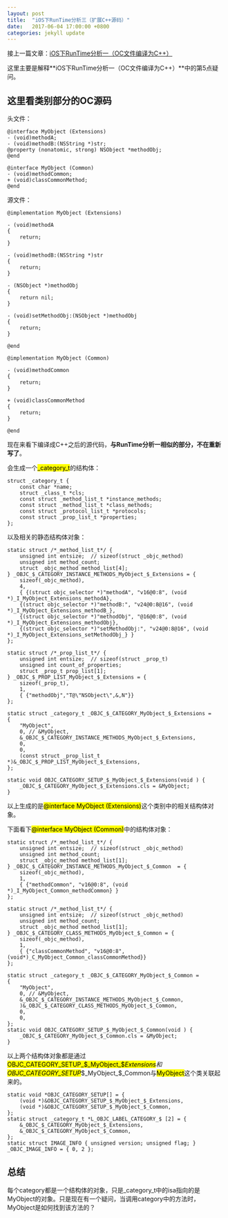 ```yaml
---
layout: post
title:  "iOS下RunTime分析三（扩展C++源码）"
date:   2017-06-04 17:00:00 +0800
categories: jekyll update
---
```

接上一篇文章：[iOS下RunTime分析一（OC文件编译为C++）](http://war3tiger.github.io/jekyll/update/2017/06/01/RunTime-01.html)

这里主要是解释**iOS下RunTime分析一（OC文件编译为C++）**中的第5点疑问。

##  这里看类别部分的OC源码
头文件：

```
@interface MyObject (Extensions)
- (void)methodA;
- (void)methodB:(NSString *)str;
@property (nonatomic, strong) NSObject *methodObj;
@end

@interface MyObject (Common)
- (void)methodCommon;
+ (void)classCommonMethod;
@end
```
源文件：

```
@implementation MyObject (Extensions)

- (void)methodA
{
    return;
}

- (void)methodB:(NSString *)str
{
    return;
}

- (NSObject *)methodObj
{
    return nil;
}

- (void)setMethodObj:(NSObject *)methodObj
{
    return;
}

@end

@implementation MyObject (Common)

- (void)methodCommon
{
    return;
}

+ (void)classCommonMethod
{
    return;
}

@end

```
现在来看下编译成C++之后的源代码，**与RunTime分析一相似的部分，不在重新写了**。

会生成一个<mark>_category_t</mark>的结构体：

```
struct _category_t {
	const char *name;
	struct _class_t *cls;
	const struct _method_list_t *instance_methods;
	const struct _method_list_t *class_methods;
	const struct _protocol_list_t *protocols;
	const struct _prop_list_t *properties;
};
```

以及相关的静态结构体对象：

```
static struct /*_method_list_t*/ {
	unsigned int entsize;  // sizeof(struct _objc_method)
	unsigned int method_count;
	struct _objc_method method_list[4];
} _OBJC_$_CATEGORY_INSTANCE_METHODS_MyObject_$_Extensions = {
	sizeof(_objc_method),
	4,
	{ {(struct objc_selector *)"methodA", "v16@0:8", (void *)_I_MyObject_Extensions_methodA},
	{(struct objc_selector *)"methodB:", "v24@0:8@16", (void *)_I_MyObject_Extensions_methodB_},
	{(struct objc_selector *)"methodObj", "@16@0:8", (void *)_I_MyObject_Extensions_methodObj},
	{(struct objc_selector *)"setMethodObj:", "v24@0:8@16", (void *)_I_MyObject_Extensions_setMethodObj_} }
};

static struct /*_prop_list_t*/ {
	unsigned int entsize;  // sizeof(struct _prop_t)
	unsigned int count_of_properties;
	struct _prop_t prop_list[1];
} _OBJC_$_PROP_LIST_MyObject_$_Extensions = {
	sizeof(_prop_t),
	1,
	{ {"methodObj","T@\"NSObject\",&,N"}}
};

static struct _category_t _OBJC_$_CATEGORY_MyObject_$_Extensions = 
{
	"MyObject",
	0, // &MyObject,
	&_OBJC_$_CATEGORY_INSTANCE_METHODS_MyObject_$_Extensions,
	0,
	0,
	(const struct _prop_list_t *)&_OBJC_$_PROP_LIST_MyObject_$_Extensions,
};

static void OBJC_CATEGORY_SETUP_$_MyObject_$_Extensions(void ) {
	_OBJC_$_CATEGORY_MyObject_$_Extensions.cls = &MyObject;
}
```

以上生成的是<mark>@interface MyObject (Extensions)</mark>这个类别中的相关结构体对象。

下面看下<mark>@interface MyObject (Common)</mark>中的结构体对象：

```
static struct /*_method_list_t*/ {
	unsigned int entsize;  // sizeof(struct _objc_method)
	unsigned int method_count;
	struct _objc_method method_list[1];
} _OBJC_$_CATEGORY_INSTANCE_METHODS_MyObject_$_Common  = {
	sizeof(_objc_method),
	1,
	{ {"methodCommon", "v16@0:8", (void *)_I_MyObject_Common_methodCommon} }
};

static struct /*_method_list_t*/ {
	unsigned int entsize;  // sizeof(struct _objc_method)
	unsigned int method_count;
	struct _objc_method method_list[1];
} _OBJC_$_CATEGORY_CLASS_METHODS_MyObject_$_Common = {
	sizeof(_objc_method),
	1,
	{ {"classCommonMethod", "v16@0:8", (void*)_C_MyObject_Common_classCommonMethod}}
};

static struct _category_t _OBJC_$_CATEGORY_MyObject_$_Common = 
{
	"MyObject",
	0, // &MyObject,
	&_OBJC_$_CATEGORY_INSTANCE_METHODS_MyObject_$_Common,
	)&_OBJC_$_CATEGORY_CLASS_METHODS_MyObject_$_Common,
	0,
	0,
};
static void OBJC_CATEGORY_SETUP_$_MyObject_$_Common(void ) {
	_OBJC_$_CATEGORY_MyObject_$_Common.cls = &MyObject;
}
```

以上两个结构体对象都是通过<mark>OBJC_CATEGORY_SETUP_$_MyObject_$_Extensions</mark>和<mark>OBJC_CATEGORY_SETUP_$_MyObject_$_Common</mark>与<mark>MyObject</mark>这个类关联起来的。

```
static void *OBJC_CATEGORY_SETUP[] = {
	(void *)&OBJC_CATEGORY_SETUP_$_MyObject_$_Extensions,
	(void *)&OBJC_CATEGORY_SETUP_$_MyObject_$_Common,
};
static struct _category_t *L_OBJC_LABEL_CATEGORY_$ [2] = {
	&_OBJC_$_CATEGORY_MyObject_$_Extensions,
	&_OBJC_$_CATEGORY_MyObject_$_Common,
};
static struct IMAGE_INFO { unsigned version; unsigned flag; } _OBJC_IMAGE_INFO = { 0, 2 };
```

## 总结
每个category都是一个结构体的对象，只是_category_t中的isa指向的是MyObject的对象。只是现在有一个疑问，当调用category中的方法时，MyObject是如何找到该方法的？